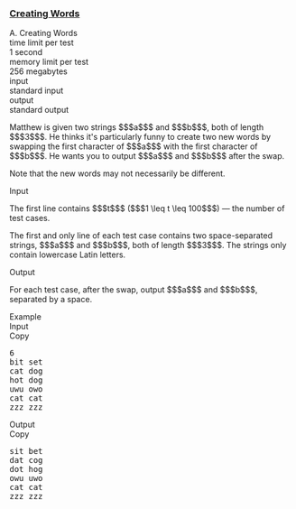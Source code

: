 <h3><a href="https://codeforces.com/contest/1985/problem/A" target="_blank" rel="noopener noreferrer">Creating Words</a></h3>

<div class="header"><div class="title">A. Creating Words</div><div class="time-limit"><div class="property-title">time limit per test</div>1 second</div><div class="memory-limit"><div class="property-title">memory limit per test</div>256 megabytes</div><div class="input-file input-standard"><div class="property-title">input</div>standard input</div><div class="output-file output-standard"><div class="property-title">output</div>standard output</div></div><div><p>Matthew is given two strings $$$a$$$ and $$$b$$$, both of length $$$3$$$. He thinks it's particularly funny to create two new words by swapping the first character of $$$a$$$ with the first character of $$$b$$$. He wants you to output $$$a$$$ and $$$b$$$ after the swap.</p><p>Note that the new words may not necessarily be different.</p></div><div class="input-specification"><div class="section-title">Input</div><p>The first line contains $$$t$$$ ($$$1 \leq t \leq 100$$$)  — the number of test cases.</p><p>The first and only line of each test case contains two space-separated strings, $$$a$$$ and $$$b$$$, both of length $$$3$$$. The strings only contain lowercase Latin letters.</p></div><div class="output-specification"><div class="section-title">Output</div><p>For each test case, after the swap, output $$$a$$$ and $$$b$$$, separated by a space.</p></div><div class="sample-tests"><div class="section-title">Example</div><div class="sample-test"><div class="input"><div class="title">Input<div title="Copy" data-clipboard-target="#id006748138105301079" id="id00558325512610031" class="input-output-copier">Copy</div></div><pre id="id006748138105301079"><div class="test-example-line test-example-line-even test-example-line-0">6</div><div class="test-example-line test-example-line-odd test-example-line-1">bit set</div><div class="test-example-line test-example-line-even test-example-line-2">cat dog</div><div class="test-example-line test-example-line-odd test-example-line-3">hot dog</div><div class="test-example-line test-example-line-even test-example-line-4">uwu owo</div><div class="test-example-line test-example-line-odd test-example-line-5">cat cat</div><div class="test-example-line test-example-line-even test-example-line-6">zzz zzz</div></pre></div><div class="output"><div class="title">Output<div title="Copy" data-clipboard-target="#id006615603619482512" id="id003888407071234342" class="input-output-copier">Copy</div></div><pre id="id006615603619482512">sit bet
dat cog
dot hog
owu uwo
cat cat
zzz zzz
</pre></div></div></div>